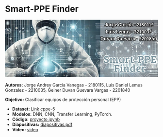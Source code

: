 # Smart-PPE Finder

![Banner](https://github.com/jorge1b3/ai-project-cppe5/blob/main/banner.jpeg)

**Autores:** Jorge Andrey Garcia Vanegas - 2180115, Luis Daniel Lemus Gonzalez - 2210035, Geiner Duvan Guevara Vargas - 2201840

**Objetivo:** Clasificar equipos de protección personal (EPP)

- **Dataset:** [Link cppe-5](https://huggingface.co/datasets/rishitdagli/cppe-5)
- **Modelos:** DNN, CNN, Transfer Learning, PyTorch.
- **Código:**  [proyecto.ipynb](https://github.com/jorge1b3/ai-project-cppe5/blob/main/proyecto.ipynb)
- **Diapositivas:** [diapositivas.pdf](https://github.com/jorge1b3/ai-project-cppe5/blob/main/diapositivas.pdf)
- **Video:** [video](https://youtu.be/SVHGq9qmL3U)

